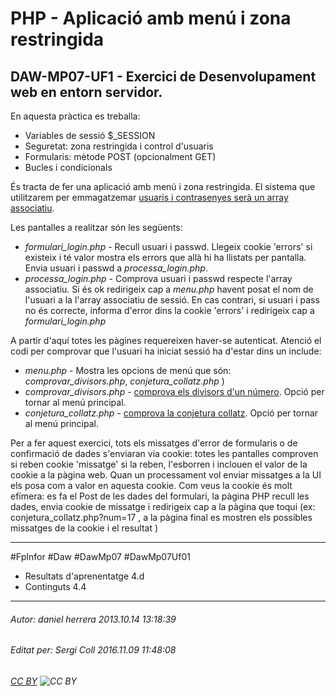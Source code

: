 # PHP - Aplicació amb menú i zona restringida
## DAW-MP07-UF1 - Exercici de Desenvolupament web en entorn servidor.
En aquesta pràctica es treballa:

 * Variables de sessió $_SESSION
 * Seguretat: zona restringida i control d'usuaris
 * Formularis: mètode POST (opcionalment GET)
 * Bucles i condicionals

És tracta de fer una aplicació amb menú i zona restringida. El sistema que utilitzarem per emmagatzemar [usuaris i contrasenyes serà un array associatiu](/activitats/DAW-MP07/DAW-MP07-UF1/php-autenticacio-dusuaris/readme.md).

Les pantalles a realitzar són les següents:

 * *formulari_login.php* - Recull usuari i passwd. Llegeix cookie 'errors' si existeix i té valor mostra els errors que allà hi ha llistats per pantalla. Envia usuari i passwd a *processa_login.php*.
 * *processa_login.php* - Comprova usuari i passwd respecte l'array associatiu. Si és ok redirigeix cap a *menu.php* havent posat el nom de l'usuari a la l'array associatiu de sessió. En cas contrari, si usuari i pass no és correcte, informa d'error dins la cookie 'errors' i redirigeix cap a *formulari_login.php*

A partir d'aquí totes les pàgines requereixen haver-se autenticat. Atenció el codi per comprovar que l'usuari ha iniciat sessió ha d'estar dins un include:

 * *menu.php* - Mostra les opcions de menú que són: *comprovar_divisors.php*, *conjetura_collatz.php* )
 * *comprovar_divisors.php* - [comprova els divisors d'un número](/activitats/DAW-MP07/DAW-MP07-UF1/php-numeros-primers/readme.md). Opció per tornar al menú principal.
 * *conjetura_collatz.php* - [comprova la conjetura collatz](/activitats/DAW-MP07/DAW-MP07-UF1/php-algorisme-3n-1-conjetura-collatz/readme.md). Opció per tornar al menú principal.

Per a fer aquest exercici, tots els missatges d'error de formularis o de confirmació de dades s'enviaran via cookie: totes les pantalles comproven si reben cookie 'missatge' si la reben, l'esborren i inclouen el valor de la cookie a la pàgina web. Quan un processament vol enviar missatges a la UI els posa com a valor en aquesta cookie. Com veus la cookie és molt efímera: es fa el Post de les dades del formulari, la pàgina PHP recull les dades, envia cookie de missatge i redirigeix cap a la pàgina que toqui (ex: conjetura_collatz.php?num=17 , a la pàgina final es mostren els possibles missatges de la cookie i el resultat )

---

#FpInfor #Daw #DawMp07 #DawMp07Uf01

* Resultats d'aprenentatge 4.d
* Continguts 4.4
---

###### Autor: daniel herrera 2013.10.14 13:18:39
###### Editat per: Sergi Coll 2016.11.09 11:48:08
###### [CC BY](https://creativecommons.org/licenses/by/4.0/) ![CC BY](https://licensebuttons.net/l/by/3.0/80x15.png)
